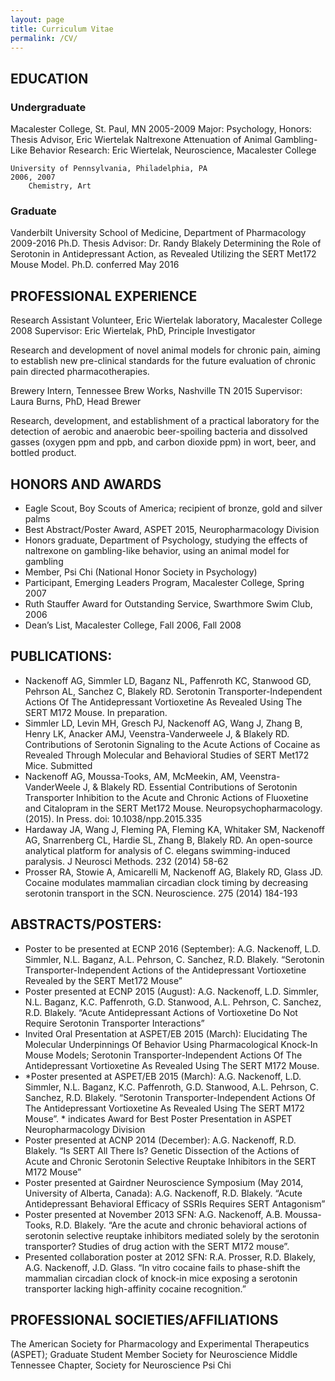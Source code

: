 ```yaml
---
layout: page
title: Curriculum Vitae
permalink: /CV/
---
```

<!DOCTYPE html>
<html>
<body>
<h2>EDUCATION</h2>

<h3>Undergraduate</h3>
	Macalester College, St. Paul, MN				2005-2009
		Major: Psychology, Honors: Thesis Advisor, Eric Wiertelak
			Naltrexone Attenuation of Animal Gambling-Like Behavior
		Research: 
		Eric Wiertelak, Neuroscience, Macalester College
		
	University of Pennsylvania, Philadelphia, PA						      2006, 2007
		Chemistry, Art 

<h3>Graduate</h3>
	Vanderbilt University School of Medicine, Department of Pharmacology			      2009-2016
		Ph.D. Thesis Advisor: Dr. Randy Blakely
			Determining the Role of Serotonin in Antidepressant Action, as Revealed Utilizing the SERT Met172 Mouse Model.  Ph.D. conferred May 2016

<h2>PROFESSIONAL EXPERIENCE</h2>

Research Assistant Volunteer, Eric Wiertelak laboratory, Macalester College			    2008
	      Supervisor: Eric Wiertelak, PhD, Principle Investigator
	
Research and development of novel animal models for chronic pain, aiming to establish new pre-clinical standards for the future evaluation of chronic pain directed pharmacotherapies.
	
Brewery Intern, Tennessee Brew Works, Nashville TN						    2015
	Supervisor: Laura Burns, PhD, Head Brewer

Research, development, and establishment of a practical laboratory for the detection of aerobic and anaerobic beer-spoiling bacteria and dissolved gasses (oxygen ppm and ppb, and carbon dioxide ppm) in wort, beer, and bottled product. 
		
<h2>HONORS AND AWARDS</h2>
<p></p>
<ul>
	<LI>Eagle Scout, Boy Scouts of America; recipient of bronze, gold and silver palms
	<LI>Best Abstract/Poster Award, ASPET 2015, Neuropharmacology Division
	<LI>Honors graduate, Department of Psychology, studying the effects of naltrexone on gambling-like behavior, using an animal model for gambling
	<LI>Member, Psi Chi (National Honor Society in Psychology)
	<LI>Participant, Emerging Leaders Program, Macalester College, Spring 2007
	<LI>Ruth Stauffer Award for Outstanding Service, Swarthmore Swim Club, 2006
	<LI>Dean’s List, Macalester College, Fall 2006, Fall 2008
</ul>
	
<h2>PUBLICATIONS:</h2>
<p></p>
<ul>
	<LI>Nackenoff AG, Simmler LD, Baganz NL, Paffenroth KC, Stanwood GD, Pehrson AL, Sanchez C, Blakely RD. Serotonin Transporter-Independent Actions Of The Antidepressant Vortioxetine As Revealed Using The SERT M172 Mouse. In preparation.
	<LI>Simmler LD, Levin MH, Gresch PJ, Nackenoff AG, Wang J, Zhang B, Henry LK, Anacker AMJ, Veenstra-Vanderweele J, & Blakely RD. Contributions of Serotonin Signaling to the Acute Actions of Cocaine as Revealed Through Molecular and Behavioral Studies of SERT Met172 Mice. Submitted
	<LI>Nackenoff AG, Moussa-Tooks, AM, McMeekin, AM, Veenstra-VanderWeele J, & Blakely RD. Essential Contributions of Serotonin Transporter Inhibition to the Acute and Chronic Actions of Fluoxetine and Citalopram in the SERT Met172 Mouse. Neuropsychopharmacology. (2015). In Press. doi: 10.1038/npp.2015.335
	<LI>Hardaway JA, Wang J, Fleming PA, Fleming KA, Whitaker SM, Nackenoff AG, Snarrenberg CL, Hardie SL, Zhang B, Blakely RD. An open-source analytical platform for analysis of C. elegans swimming-induced paralysis. J Neurosci Methods. 232 (2014) 58-62
	<LI>Prosser RA, Stowie A, Amicarelli M, Nackenoff AG, Blakely RD, Glass JD. Cocaine modulates mammalian circadian clock timing by decreasing serotonin transport in the SCN. Neuroscience. 275 (2014) 184-193
</ul>
	
<h2>ABSTRACTS/POSTERS:</h2>
<p></p>
<ul>
	<LI>Poster to be presented at ECNP 2016 (September): A.G. Nackenoff, L.D. Simmler, N.L. Baganz, A.L. Pehrson, C. Sanchez, R.D. Blakely. “Serotonin Transporter-Independent Actions of the Antidepressant Vortioxetine Revealed by the SERT Met172 Mouse”
	<LI>Poster presented at ECNP 2015 (August): A.G. Nackenoff, L.D. Simmler, N.L. Baganz, K.C. Paffenroth, G.D. Stanwood, A.L. Pehrson, C. Sanchez, R.D. Blakely. “Acute Antidepressant Actions of Vortioxetine Do Not Require Serotonin Transporter Interactions”
	<LI>Invited Oral Presentation at ASPET/EB 2015 (March): Elucidating The Molecular Underpinnings Of Behavior Using Pharmacological Knock-In Mouse Models; Serotonin Transporter-Independent Actions Of The Antidepressant Vortioxetine As Revealed Using The SERT M172 Mouse.
	<LI>*Poster presented at ASPET/EB 2015 (March): A.G. Nackenoff, L.D. Simmler, N.L. Baganz, K.C. Paffenroth, G.D. Stanwood, A.L. Pehrson, C. Sanchez, R.D. Blakely. “Serotonin Transporter-Independent Actions Of The Antidepressant Vortioxetine As Revealed Using The SERT M172 Mouse”. * indicates Award for Best Poster Presentation in ASPET Neuropharmacology Division
	<LI>Poster presented at ACNP 2014 (December): A.G. Nackenoff, R.D. Blakely. “Is SERT All There Is? Genetic Dissection of the Actions of Acute and Chronic Serotonin Selective Reuptake Inhibitors in the SERT M172 Mouse”
	<LI>Poster presented at Gairdner Neuroscience Symposium (May 2014, University of Alberta, Canada): A.G. Nackenoff, R.D. Blakely. “Acute Antidepressant Behavioral Efficacy of SSRIs Requires SERT Antagonism”
	<LI>Poster presented at November 2013 SFN: A.G. Nackenoff, A.B. Moussa-Tooks, R.D. Blakely. “Are the acute and chronic behavioral actions of serotonin selective reuptake inhibitors mediated solely by the serotonin transporter? Studies of drug action with the SERT M172 mouse”.
	<LI>Presented collaboration poster at 2012 SFN: R.A. Prosser, R.D. Blakely, A.G. Nackenoff, J.D. Glass. “In vitro cocaine fails to phase-shift the mammalian circadian clock of knock-in mice exposing a serotonin transporter lacking high-affinity cocaine recognition.”
</ul>
	
<h2>PROFESSIONAL SOCIETIES/AFFILIATIONS</h2>
<p></p>
The American Society for Pharmacology and Experimental Therapeutics (ASPET); Graduate Student Member
Society for Neuroscience
Middle Tennessee Chapter, Society for Neuroscience
Psi Chi

</body>
</html>
